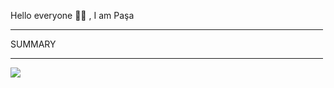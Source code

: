 Hello everyone 👋🏻 , I am Paşa

<hr width="500"/>

SUMMARY

<hr width="500"/>

<div display="flex";justify-content="center">

![](https://github-readme-streak-stats.herokuapp.com/?user=pasaismihan&theme=dracula&hide_border=true)<br/>


</div>

